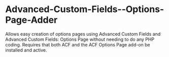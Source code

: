 Advanced-Custom-Fields--Options-Page-Adder
==========================================

Allows easy creation of options pages using Advanced Custom Fields and Advanced Custom Fields: Options Page without needing to do any PHP coding. Requires that both ACF and the ACF Options Page add-on be installed and active.
